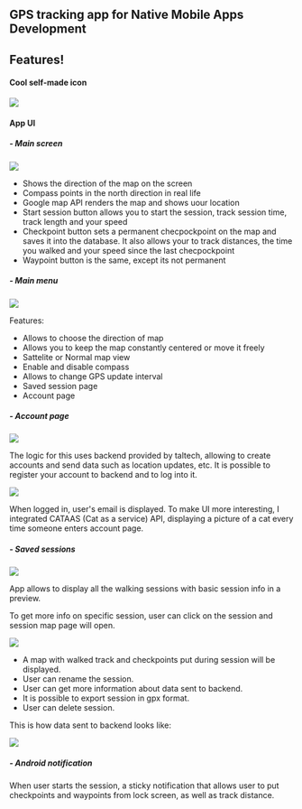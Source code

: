 ## GPS tracking app for Native Mobile Apps Development

## Features!
#### Cool self-made icon
![](assets/icon.jpg)

#### App UI

##### - Main screen 
![](assets/mainscreen.jpg)
  
- Shows the direction of the map on the screen
- Compass points in the north direction in real life
- Google map API renders the map and shows uour location
- Start session button allows you to start the session, track session time, track length and your speed
- Checkpoint button sets a permanent checpockpoint on the map and saves it into the database. It also allows your to track distances, the time you walked and your speed since the last checpockpoint
- Waypoint button is the same, except its not permanent

##### - Main menu
![](assets/menu.jpg)
  
Features: 
- Allows to choose the direction of map
- Allows you to keep the map constantly centered or move it freely
- Sattelite or Normal map view
- Enable and disable compass
- Allows to change GPS update interval
- Saved session page
- Account page

##### - Account page
![](assets/login.jpg)
  
The logic for this uses backend provided by taltech, allowing to create accounts and send data such as location updates, etc. It is possible to register your account to backend and to log into it.
  
![](assets/account.jpg)
  
When logged in, user's email is displayed. To make UI more interesting, I integrated CATAAS (Cat as a service) API, displaying a picture of a cat every time someone enters account page.
  
##### - Saved sessions
![](assets/savedsessions.jpg)

App allows to display all the walking sessions with basic session info in a preview.

To get more info on specific session, user can click on the session and session map page will open.
  

![](assets/savessessionmap.jpg)
  
- A map with walked track and checkpoints put during session will be displayed.
- User can rename the session.
- User can get more information about data sent to backend.
- It is possible to export session in gpx format.
- User can delete session.
  
This is how data sent to backend looks like:
  
![](assets/sessionaccdata.jpg)

##### - Android notification

When user starts the session, a sticky notification that allows user to put checkpoints and waypoints from lock screen, as well as track distance.


